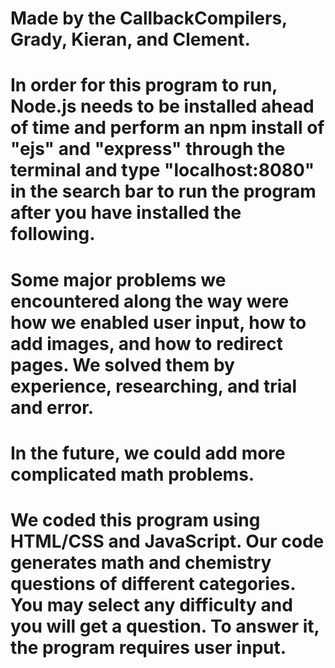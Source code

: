# Made by the CallbackCompilers, Grady, Kieran, and Clement. 
# In order for this program to run, Node.js needs to be installed ahead of time and perform an npm install of "ejs" and "express" through the terminal and type "localhost:8080" in the search bar to run the program after you have installed the following.
# Some major problems we encountered along the way were how we enabled user input, how to add images, and how to redirect pages. We solved them by experience, researching, and trial and error. 
# In the future, we could add more complicated math problems.
# We coded this program using HTML/CSS and JavaScript. Our code generates math and chemistry questions of different categories. You may select any difficulty and you will get a question. To answer it, the program requires user input.
